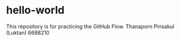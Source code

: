 # hello-world
This repository is for practicing the GitHub Flow.
Thanaporn Pinsakul (Luktan) 6688210
